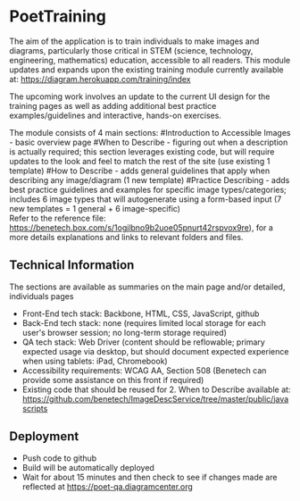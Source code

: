 # PoetTraining
The aim of the application is to train individuals to make images and diagrams, particularly those critical in STEM (science, technology, engineering, mathematics) education, accessible to all readers. This module updates and expands upon the existing training module currently available at: https://diagram.herokuapp.com/training/index <br />

The upcoming work involves an update to the current UI design for the training pages as well as adding additional best practice examples/guidelines and interactive, hands-on exercises. 

The module consists of 4 main sections:
#Introduction to Accessible Images - basic overview page
#When to Describe - figuring out when a description is actually required; this section leverages existing code, but will require updates to the look and feel to match the rest of the site (use existing 1 template)
#How to Describe - adds general guidelines that apply when describing any image/diagram (1 new template)
#Practice Describing - adds best practice guidelines and examples for specific image types/categories; includes 6 image types that will autogenerate using a form-based input (7 new templates = 1 general + 6 image-specific) <br />
Refer to the reference file: https://benetech.box.com/s/1ogjlbno9b2uoe05pnurt42rspvox9re), for a more details explanations and links to relevant folders and files. <br />

## Technical Information
The sections are available as summaries on the main page and/or detailed, individuals pages
* Front-End tech stack: Backbone, HTML, CSS, JavaScript, github 
* Back-End tech stack: none (requires limited local storage for each user's browser session; no long-term storage required)
* QA tech stack: Web Driver (content should be reflowable; primary expected usage via desktop, but should document expected experience when using tablets: iPad, Chromebook)
* Accessibility requirements: WCAG AA, Section 508 (Benetech can provide some assistance on this front if required)
* Existing code that should be reused for 2. When to Describe available at: https://github.com/benetech/ImageDescService/tree/master/public/javascripts

## Deployment
* Push code to github
* Build will be automatically deployed
* Wait for about 15 minutes and then check to see if changes made are reflected at https://poet-qa.diagramcenter.org



